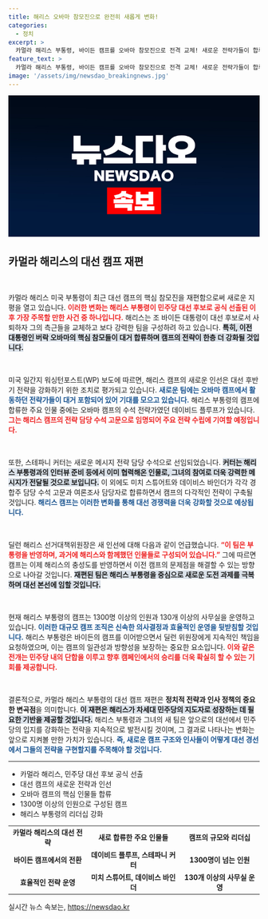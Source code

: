 ```yaml
---
title: 해리스 오바마 참모진으로 완전히 새롭게 변화!
categories:
  - 정치
excerpt: >
  카멀라 해리스 부통령, 바이든 캠프를 오바마 참모진으로 전격 교체! 새로운 전략가들이 합류하며 대선 레이스 준비 완료. 해리스 캠프의 미래는 밝을까? 클릭하여 자세히 알아보세요!
feature_text: >
  카멀라 해리스 부통령, 바이든 캠프를 오바마 참모진으로 전격 교체! 새로운 전략가들이 합류하며 대선 레이스 준비 완료. 해리스 캠프의 미래는 밝을까? 클릭하여 자세히 알아보세요!
image: '/assets/img/newsdao_breakingnews.jpg'
---
```


<p><img src="/assets/img/newsdao_breakingnews.jpg" alt="flaretime 속보" /></p>

<h2 data-ke-size="size26">카멀라 해리스의 대선 캠프 재편</h2>

<p data-ke-size="size16">&nbsp;</p>

<p>카멀라 해리스 미국 부통령이 최근 대선 캠프의 핵심 참모진을 재편함으로써 새로운 지평을 열고 있습니다. <b><span style="color: #ee2323;">이러한 변화는 해리스 부통령이 민주당 대선 후보로 공식 선출된 이후 가장 주목할 만한 사건 중 하나입니다.</span></b> 해리스는 조 바이든 대통령이 대선 후보로서 사퇴하자 그의 측근들을 교체하고 보다 강력한 팀을 구성하려 하고 있습니다. <b><span style="background-color: #21538527;">특히, 이전 대통령인 버락 오바마의 핵심 참모들이 대거 합류하며 캠프의 전략이 한층 더 강화될 것입니다.</span></b> </p>

<p data-ke-size="size16">&nbsp;</p>

<p>미국 일간지 워싱턴포스트(WP) 보도에 따르면, 해리스 캠프의 새로운 인선은 대선 후반기 전략을 강화하기 위한 조치로 평가되고 있습니다. <b><span style="color: #1a5490;">새로운 팀에는 오바마 캠프에서 활동하던 전략가들이 대거 포함되어 있어 기대를 모으고 있습니다.</span></b> 해리스 부통령의 캠프에 합류한 주요 인물 중에는 오바마 캠프의 수석 전략가였던 데이비드 플루프가 있습니다. <b><span style="color: #ee2323;">그는 해리스 캠프의 전략 담당 수석 고문으로 임명되어 주요 전략 수립에 기여할 예정입니다.</span></b> </p>

<p data-ke-size="size16">&nbsp;</p>

<p>또한, 스테파니 커터는 새로운 메시지 전략 담당 수석으로 선임되었습니다. <b><span style="background-color: #21538527;">커터는 해리스 부통령과의 인터뷰 준비 등에서 이미 협력해온 인물로, 그녀의 참여로 더욱 강력한 메시지가 전달될 것으로 보입니다.</span></b> 이 외에도 미치 스튜어트와 데이비스 바인더가 각각 경합주 담당 수석 고문과 여론조사 담당자로 합류하면서 캠프의 다각적인 전략이 구축될 것입니다. <b><span style="color: #1a5490;">해리스 캠프는 이러한 변화를 통해 대선 경쟁력을 더욱 강화할 것으로 예상됩니다.</span></b> </p>

<p data-ke-size="size16">&nbsp;</p>

<p>딜런 해리스 선거대책위원장은 새 인선에 대해 다음과 같이 언급했습니다. <b><span style="color: #ee2323;">“이 팀은 부통령을 반영하며, 과거에 해리스와 함께했던 인물들로 구성되어 있습니다.”</span></b> 그에 따르면 캠프는 이제 해리스의 충성도를 반영하면서 이전 캠프의 문제점을 해결할 수 있는 방향으로 나아갈 것입니다. <b><span style="background-color: #21538527;">재편된 팀은 해리스 부통령을 중심으로 새로운 도전 과제를 극복하며 대선 본선에 임할 것입니다.</span></b> </p>

<p data-ke-size="size16">&nbsp;</p>

<p>현재 해리스 부통령의 캠프는 1300명 이상의 인원과 130개 이상의 사무실을 운영하고 있습니다. <b><span style="color: #1a5490;">이러한 대규모 캠프 조직은 신속한 의사결정과 효율적인 운영을 뒷받침할 것입니다.</span></b> 해리스 부통령은 바이든의 캠프를 이어받으면서 딜런 위원장에게 지속적인 책임을 요청하였으며, 이는 캠프의 일관성과 방향성을 보장하는 중요한 요소입니다. <b><span style="color: #ee2323;">이와 같은 전개는 민주당 내의 단합을 이루고 향후 캠페인에서의 승리를 더욱 확실히 할 수 있는 기회를 제공합니다.</span></b> </p>

<p data-ke-size="size16">&nbsp;</p>

<p>결론적으로, 카멀라 해리스 부통령의 대선 캠프 재편은 <strong>정치적 전략과 인사 정책의 중요한 변곡점</strong>을 의미합니다. <b><span style="background-color: #21538527;">이 재편은 해리스가 차세대 민주당의 지도자로 성장하는 데 필요한 기반을 제공할 것입니다.</span></b> 해리스 부통령과 그녀의 새 팀은 앞으로의 대선에서 민주당의 입지를 강화하는 전략을 지속적으로 발전시킬 것이며, 그 결과로 나타나는 변화는 앞으로 지켜볼 만한 가치가 있습니다. <b><span style="color: #1a5490;">즉, 새로운 캠프 구조와 인사들이 어떻게 대선 경선에서 그들의 전략을 구현할지를 주목해야 할 것입니다.</span></b> </p>

<p data-ke-size="size16"></p>

<hr />

<ul>
<li>카멀라 해리스, 민주당 대선 후보 공식 선출</li>
<li>대선 캠프의 새로운 전략과 인선</li>
<li>오바마 캠프의 핵심 인물들 합류</li>
<li>1300명 이상의 인원으로 구성된 캠프</li>
<li>해리스 부통령의 리더십 강화</li>
</ul>

<p data-ke-size="size16"></p>

<table>
<tr>
<td style="text-align: center; height: 17px;"><b>카멀라 해리스의 대선 전략</b></td>
<td style="text-align: center; height: 17px;"><b>새로 합류한 주요 인물들</b></td>
<td style="text-align: center; height: 17px;"><b>캠프의 규모와 리더십</b></td>
</tr>
<tr>
<td style="text-align: center; height: 17px;"><b>바이든 캠프에서의 전환</b></td>
<td style="text-align: center; height: 17px;"><b>데이비드 플루프, 스테파니 커터</b></td>
<td style="text-align: center; height: 17px;"><b>1300명이 넘는 인원</b></td>
</tr>
<tr>
<td style="text-align: center; height: 17px;"><b>효율적인 전략 운영</b></td>
<td style="text-align: center; height: 17px;"><b>미치 스튜어트, 데이비스 바인더</b></td>
<td style="text-align: center; height: 17px;"><b>130개 이상의 사무실 운영</b></td>
</tr>
</table>
실시간 뉴스 속보는, <a href="https://newsdao.kr" rel="dofollow">https://newsdao.kr</a>



